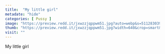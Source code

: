 ```yaml
---
title:  "My little girl"
metadate: "hide"
categories: [ Pussy ]
image: "https://preview.redd.it/jxwzzjqppwm51.jpg?auto=webp&s=511283039e5e4dadc048314e92f64eae59f8e9fc"
thumb: "https://preview.redd.it/jxwzzjqppwm51.jpg?width=640&crop=smart&auto=webp&s=9b63ee014104efaf6722cdaad81f271bd87616c0"
visit: ""
---
```

My little girl
